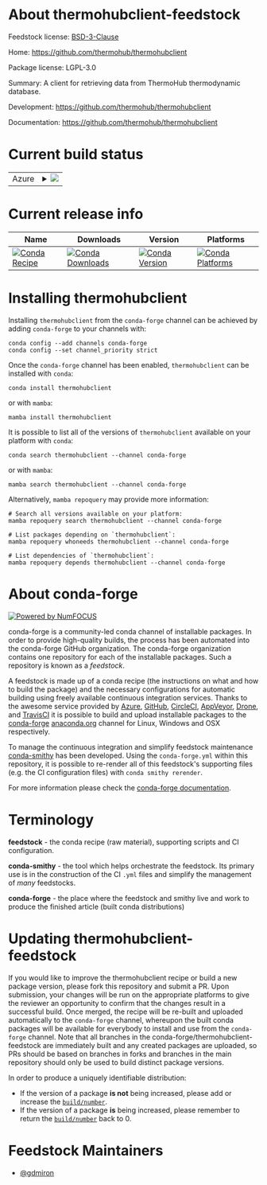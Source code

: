 About thermohubclient-feedstock
===============================

Feedstock license: [BSD-3-Clause](https://github.com/conda-forge/thermohubclient-feedstock/blob/main/LICENSE.txt)

Home: https://github.com/thermohub/thermohubclient

Package license: LGPL-3.0

Summary: A client for retrieving data from ThermoHub thermodynamic database.

Development: https://github.com/thermohub/thermohubclient

Documentation: https://github.com/thermohub/thermohubclient

Current build status
====================


<table>
    
  <tr>
    <td>Azure</td>
    <td>
      <details>
        <summary>
          <a href="https://dev.azure.com/conda-forge/feedstock-builds/_build/latest?definitionId=9022&branchName=main">
            <img src="https://dev.azure.com/conda-forge/feedstock-builds/_apis/build/status/thermohubclient-feedstock?branchName=main">
          </a>
        </summary>
        <table>
          <thead><tr><th>Variant</th><th>Status</th></tr></thead>
          <tbody><tr>
              <td>linux_64_numpy1.22python3.10.____cpython</td>
              <td>
                <a href="https://dev.azure.com/conda-forge/feedstock-builds/_build/latest?definitionId=9022&branchName=main">
                  <img src="https://dev.azure.com/conda-forge/feedstock-builds/_apis/build/status/thermohubclient-feedstock?branchName=main&jobName=linux&configuration=linux%20linux_64_numpy1.22python3.10.____cpython" alt="variant">
                </a>
              </td>
            </tr><tr>
              <td>linux_64_numpy1.22python3.9.____cpython</td>
              <td>
                <a href="https://dev.azure.com/conda-forge/feedstock-builds/_build/latest?definitionId=9022&branchName=main">
                  <img src="https://dev.azure.com/conda-forge/feedstock-builds/_apis/build/status/thermohubclient-feedstock?branchName=main&jobName=linux&configuration=linux%20linux_64_numpy1.22python3.9.____cpython" alt="variant">
                </a>
              </td>
            </tr><tr>
              <td>linux_64_numpy1.23python3.11.____cpython</td>
              <td>
                <a href="https://dev.azure.com/conda-forge/feedstock-builds/_build/latest?definitionId=9022&branchName=main">
                  <img src="https://dev.azure.com/conda-forge/feedstock-builds/_apis/build/status/thermohubclient-feedstock?branchName=main&jobName=linux&configuration=linux%20linux_64_numpy1.23python3.11.____cpython" alt="variant">
                </a>
              </td>
            </tr><tr>
              <td>linux_64_numpy1.26python3.12.____cpython</td>
              <td>
                <a href="https://dev.azure.com/conda-forge/feedstock-builds/_build/latest?definitionId=9022&branchName=main">
                  <img src="https://dev.azure.com/conda-forge/feedstock-builds/_apis/build/status/thermohubclient-feedstock?branchName=main&jobName=linux&configuration=linux%20linux_64_numpy1.26python3.12.____cpython" alt="variant">
                </a>
              </td>
            </tr><tr>
              <td>linux_64_numpy2python3.13.____cp313</td>
              <td>
                <a href="https://dev.azure.com/conda-forge/feedstock-builds/_build/latest?definitionId=9022&branchName=main">
                  <img src="https://dev.azure.com/conda-forge/feedstock-builds/_apis/build/status/thermohubclient-feedstock?branchName=main&jobName=linux&configuration=linux%20linux_64_numpy2python3.13.____cp313" alt="variant">
                </a>
              </td>
            </tr><tr>
              <td>osx_64_numpy1.22python3.10.____cpython</td>
              <td>
                <a href="https://dev.azure.com/conda-forge/feedstock-builds/_build/latest?definitionId=9022&branchName=main">
                  <img src="https://dev.azure.com/conda-forge/feedstock-builds/_apis/build/status/thermohubclient-feedstock?branchName=main&jobName=osx&configuration=osx%20osx_64_numpy1.22python3.10.____cpython" alt="variant">
                </a>
              </td>
            </tr><tr>
              <td>osx_64_numpy1.22python3.9.____cpython</td>
              <td>
                <a href="https://dev.azure.com/conda-forge/feedstock-builds/_build/latest?definitionId=9022&branchName=main">
                  <img src="https://dev.azure.com/conda-forge/feedstock-builds/_apis/build/status/thermohubclient-feedstock?branchName=main&jobName=osx&configuration=osx%20osx_64_numpy1.22python3.9.____cpython" alt="variant">
                </a>
              </td>
            </tr><tr>
              <td>osx_64_numpy1.23python3.11.____cpython</td>
              <td>
                <a href="https://dev.azure.com/conda-forge/feedstock-builds/_build/latest?definitionId=9022&branchName=main">
                  <img src="https://dev.azure.com/conda-forge/feedstock-builds/_apis/build/status/thermohubclient-feedstock?branchName=main&jobName=osx&configuration=osx%20osx_64_numpy1.23python3.11.____cpython" alt="variant">
                </a>
              </td>
            </tr><tr>
              <td>osx_64_numpy1.26python3.12.____cpython</td>
              <td>
                <a href="https://dev.azure.com/conda-forge/feedstock-builds/_build/latest?definitionId=9022&branchName=main">
                  <img src="https://dev.azure.com/conda-forge/feedstock-builds/_apis/build/status/thermohubclient-feedstock?branchName=main&jobName=osx&configuration=osx%20osx_64_numpy1.26python3.12.____cpython" alt="variant">
                </a>
              </td>
            </tr><tr>
              <td>osx_64_numpy2python3.13.____cp313</td>
              <td>
                <a href="https://dev.azure.com/conda-forge/feedstock-builds/_build/latest?definitionId=9022&branchName=main">
                  <img src="https://dev.azure.com/conda-forge/feedstock-builds/_apis/build/status/thermohubclient-feedstock?branchName=main&jobName=osx&configuration=osx%20osx_64_numpy2python3.13.____cp313" alt="variant">
                </a>
              </td>
            </tr><tr>
              <td>win_64_numpy1.22python3.10.____cpython</td>
              <td>
                <a href="https://dev.azure.com/conda-forge/feedstock-builds/_build/latest?definitionId=9022&branchName=main">
                  <img src="https://dev.azure.com/conda-forge/feedstock-builds/_apis/build/status/thermohubclient-feedstock?branchName=main&jobName=win&configuration=win%20win_64_numpy1.22python3.10.____cpython" alt="variant">
                </a>
              </td>
            </tr><tr>
              <td>win_64_numpy1.22python3.9.____cpython</td>
              <td>
                <a href="https://dev.azure.com/conda-forge/feedstock-builds/_build/latest?definitionId=9022&branchName=main">
                  <img src="https://dev.azure.com/conda-forge/feedstock-builds/_apis/build/status/thermohubclient-feedstock?branchName=main&jobName=win&configuration=win%20win_64_numpy1.22python3.9.____cpython" alt="variant">
                </a>
              </td>
            </tr><tr>
              <td>win_64_numpy1.23python3.11.____cpython</td>
              <td>
                <a href="https://dev.azure.com/conda-forge/feedstock-builds/_build/latest?definitionId=9022&branchName=main">
                  <img src="https://dev.azure.com/conda-forge/feedstock-builds/_apis/build/status/thermohubclient-feedstock?branchName=main&jobName=win&configuration=win%20win_64_numpy1.23python3.11.____cpython" alt="variant">
                </a>
              </td>
            </tr><tr>
              <td>win_64_numpy1.26python3.12.____cpython</td>
              <td>
                <a href="https://dev.azure.com/conda-forge/feedstock-builds/_build/latest?definitionId=9022&branchName=main">
                  <img src="https://dev.azure.com/conda-forge/feedstock-builds/_apis/build/status/thermohubclient-feedstock?branchName=main&jobName=win&configuration=win%20win_64_numpy1.26python3.12.____cpython" alt="variant">
                </a>
              </td>
            </tr><tr>
              <td>win_64_numpy2python3.13.____cp313</td>
              <td>
                <a href="https://dev.azure.com/conda-forge/feedstock-builds/_build/latest?definitionId=9022&branchName=main">
                  <img src="https://dev.azure.com/conda-forge/feedstock-builds/_apis/build/status/thermohubclient-feedstock?branchName=main&jobName=win&configuration=win%20win_64_numpy2python3.13.____cp313" alt="variant">
                </a>
              </td>
            </tr>
          </tbody>
        </table>
      </details>
    </td>
  </tr>
</table>

Current release info
====================

| Name | Downloads | Version | Platforms |
| --- | --- | --- | --- |
| [![Conda Recipe](https://img.shields.io/badge/recipe-thermohubclient-green.svg)](https://anaconda.org/conda-forge/thermohubclient) | [![Conda Downloads](https://img.shields.io/conda/dn/conda-forge/thermohubclient.svg)](https://anaconda.org/conda-forge/thermohubclient) | [![Conda Version](https://img.shields.io/conda/vn/conda-forge/thermohubclient.svg)](https://anaconda.org/conda-forge/thermohubclient) | [![Conda Platforms](https://img.shields.io/conda/pn/conda-forge/thermohubclient.svg)](https://anaconda.org/conda-forge/thermohubclient) |

Installing thermohubclient
==========================

Installing `thermohubclient` from the `conda-forge` channel can be achieved by adding `conda-forge` to your channels with:

```
conda config --add channels conda-forge
conda config --set channel_priority strict
```

Once the `conda-forge` channel has been enabled, `thermohubclient` can be installed with `conda`:

```
conda install thermohubclient
```

or with `mamba`:

```
mamba install thermohubclient
```

It is possible to list all of the versions of `thermohubclient` available on your platform with `conda`:

```
conda search thermohubclient --channel conda-forge
```

or with `mamba`:

```
mamba search thermohubclient --channel conda-forge
```

Alternatively, `mamba repoquery` may provide more information:

```
# Search all versions available on your platform:
mamba repoquery search thermohubclient --channel conda-forge

# List packages depending on `thermohubclient`:
mamba repoquery whoneeds thermohubclient --channel conda-forge

# List dependencies of `thermohubclient`:
mamba repoquery depends thermohubclient --channel conda-forge
```


About conda-forge
=================

[![Powered by
NumFOCUS](https://img.shields.io/badge/powered%20by-NumFOCUS-orange.svg?style=flat&colorA=E1523D&colorB=007D8A)](https://numfocus.org)

conda-forge is a community-led conda channel of installable packages.
In order to provide high-quality builds, the process has been automated into the
conda-forge GitHub organization. The conda-forge organization contains one repository
for each of the installable packages. Such a repository is known as a *feedstock*.

A feedstock is made up of a conda recipe (the instructions on what and how to build
the package) and the necessary configurations for automatic building using freely
available continuous integration services. Thanks to the awesome service provided by
[Azure](https://azure.microsoft.com/en-us/services/devops/), [GitHub](https://github.com/),
[CircleCI](https://circleci.com/), [AppVeyor](https://www.appveyor.com/),
[Drone](https://cloud.drone.io/welcome), and [TravisCI](https://travis-ci.com/)
it is possible to build and upload installable packages to the
[conda-forge](https://anaconda.org/conda-forge) [anaconda.org](https://anaconda.org/)
channel for Linux, Windows and OSX respectively.

To manage the continuous integration and simplify feedstock maintenance
[conda-smithy](https://github.com/conda-forge/conda-smithy) has been developed.
Using the ``conda-forge.yml`` within this repository, it is possible to re-render all of
this feedstock's supporting files (e.g. the CI configuration files) with ``conda smithy rerender``.

For more information please check the [conda-forge documentation](https://conda-forge.org/docs/).

Terminology
===========

**feedstock** - the conda recipe (raw material), supporting scripts and CI configuration.

**conda-smithy** - the tool which helps orchestrate the feedstock.
                   Its primary use is in the construction of the CI ``.yml`` files
                   and simplify the management of *many* feedstocks.

**conda-forge** - the place where the feedstock and smithy live and work to
                  produce the finished article (built conda distributions)


Updating thermohubclient-feedstock
==================================

If you would like to improve the thermohubclient recipe or build a new
package version, please fork this repository and submit a PR. Upon submission,
your changes will be run on the appropriate platforms to give the reviewer an
opportunity to confirm that the changes result in a successful build. Once
merged, the recipe will be re-built and uploaded automatically to the
`conda-forge` channel, whereupon the built conda packages will be available for
everybody to install and use from the `conda-forge` channel.
Note that all branches in the conda-forge/thermohubclient-feedstock are
immediately built and any created packages are uploaded, so PRs should be based
on branches in forks and branches in the main repository should only be used to
build distinct package versions.

In order to produce a uniquely identifiable distribution:
 * If the version of a package **is not** being increased, please add or increase
   the [``build/number``](https://docs.conda.io/projects/conda-build/en/latest/resources/define-metadata.html#build-number-and-string).
 * If the version of a package **is** being increased, please remember to return
   the [``build/number``](https://docs.conda.io/projects/conda-build/en/latest/resources/define-metadata.html#build-number-and-string)
   back to 0.

Feedstock Maintainers
=====================

* [@gdmiron](https://github.com/gdmiron/)

